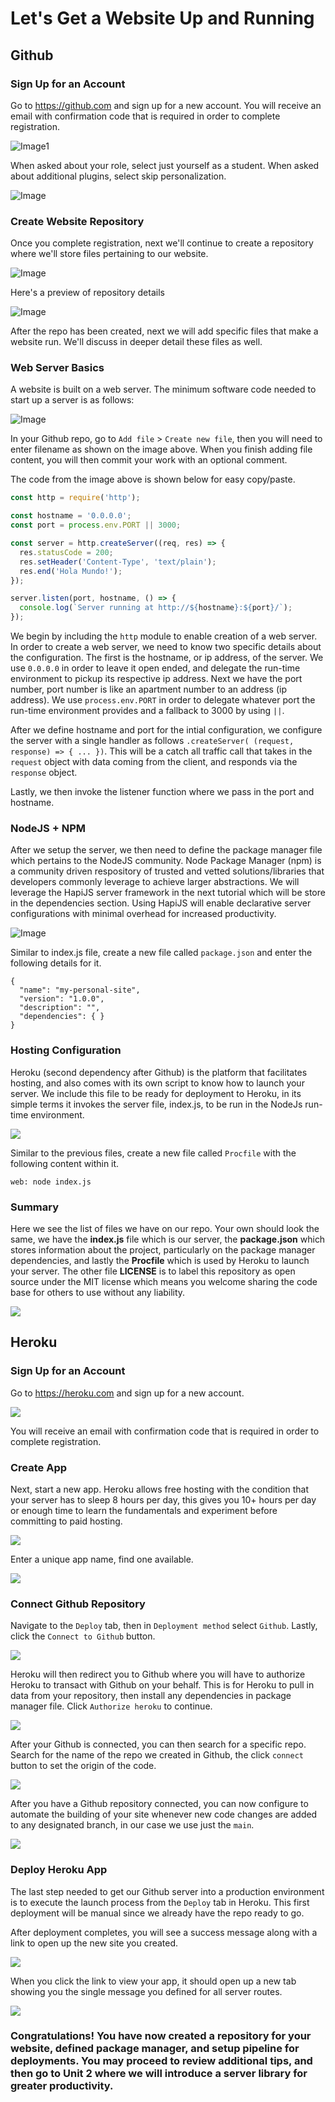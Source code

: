 # Let's Get a Website Up and Running

## Github
### Sign Up for an Account
Go to https://github.com and sign up for a new account. You will receive an email with confirmation code that is required in order to complete registration.

![Image1](https://raw.githubusercontent.com/build-a-website/my-personal-site/main/tutorials/01-Getting-Started/images/00-github-signup.png)

When asked about your role, select just yourself as a student. When asked about additional plugins, select skip personalization.

![Image](https://raw.githubusercontent.com/build-a-website/my-personal-site/main/tutorials/01-Getting-Started/images/01-github-questions.png)

### Create Website Repository
Once you complete registration, next we'll continue to create a repository where we'll store files pertaining to our website.

![Image](https://raw.githubusercontent.com/build-a-website/my-personal-site/main/tutorials/01-Getting-Started/images/02-github-new-repo.png)

Here's a preview of repository details

![Image](https://raw.githubusercontent.com/build-a-website/my-personal-site/main/tutorials/01-Getting-Started/images/03-github-new-repo-preview.png)

After the repo has been created, next we will add specific files that make a website run. We'll discuss in deeper detail these files as well.

### Web Server Basics
A website is built on a web server. The minimum software code needed to start up a server is as follows:

![Image](https://raw.githubusercontent.com/build-a-website/my-personal-site/main/tutorials/01-Getting-Started/images/05-github-index.png)

In your Github repo, go to  `Add file` > `Create new file`, then you will need to enter filename as shown on the image above. When you finish adding file content, you will then commit your work with an optional comment.

The code from the image above is shown below for easy copy/paste. 

```javascript
const http = require('http');

const hostname = '0.0.0.0';
const port = process.env.PORT || 3000;

const server = http.createServer((req, res) => {
  res.statusCode = 200;
  res.setHeader('Content-Type', 'text/plain');
  res.end('Hola Mundo!');
});

server.listen(port, hostname, () => {
  console.log(`Server running at http://${hostname}:${port}/`);
});
```

We begin by including the `http` module to enable creation of a web server. In order to create a web server, we need to know two specific details about the configuration. The first is the hostname, or ip address, of the server. We use `0.0.0.0` in order to leave it open ended, and delegate the run-time environment to pickup its respective ip address. Next we have the port number, port number is like an apartment number to an address (ip address). We use `process.env.PORT` in order to delegate whatever port the run-time environment provides and a fallback to 3000 by using `||`.

After we define hostname and port for the intial configuration, we configure the server with a single handler as follows `.createServer( (request, response) => { ... })`. This will be a catch all traffic call that takes in the `request` object with data coming from the client, and responds via the `response` object.

Lastly, we then invoke the listener function where we pass in the port and hostname.

### NodeJS + NPM
After we setup the server, we then need to define the package manager file which pertains to the NodeJS community. Node Package Manager (npm) is a community driven respository of trusted and vetted solutions/libraries that developers commonly leverage to achieve larger abstractions. We will leverage the HapiJS server framework in the next tutorial which will be store in the dependencies section. Using HapiJS will enable declarative server configurations with minimal overhead for increased productivity.

![Image](https://raw.githubusercontent.com/build-a-website/my-personal-site/main/tutorials/01-Getting-Started/images/05-github-package.png)

Similar to index.js file, create a new file called `package.json` and enter the following details for it.

```
{
  "name": "my-personal-site",
  "version": "1.0.0",
  "description": "",
  "dependencies": { }
}
```

### Hosting Configuration
Heroku (second dependency after Github) is the platform that facilitates hosting, and also comes with its own script to know how to launch your server. We include this file to be ready for deployment to Heroku, in its simple terms it invokes the server file, index.js, to be run in the NodeJs run-time environment.

<img src="https://raw.githubusercontent.com/build-a-website/my-personal-site/main/tutorials/01-Getting-Started/images/05-github-procfile.png" />

Similar to the previous files, create a new file called `Procfile` with the following content within it.

```
web: node index.js

```

### Summary
Here we see the list of files we have on our repo. Your own should look the same, we have the **index.js** file which is our server, the **package.json** which stores information about the project, particularly on the package manager dependencies, and lastly the **Procfile** which is used by Heroku to launch your server. The other file **LICENSE** is to label this repository as open source under the MIT license which means you welcome sharing the code base for others to use without any liability.

<img src="https://raw.githubusercontent.com/build-a-website/my-personal-site/main/tutorials/01-Getting-Started/images/05-github-repo-files.png" />


## Heroku
### Sign Up for an Account
Go to https://heroku.com and sign up for a new account. 

<img src="https://raw.githubusercontent.com/build-a-website/my-personal-site/main/tutorials/01-Getting-Started/images/06-heroku-signup.png" />

You will receive an email with confirmation code that is required in order to complete registration.

### Create App
Next, start a new app. Heroku allows free hosting with the condition that your server has to sleep 8 hours per day, this gives you 10+ hours per day or enough time to learn the fundamentals and experiment before committing to paid hosting.

<img src="https://raw.githubusercontent.com/build-a-website/my-personal-site/main/tutorials/01-Getting-Started/images/07-heroku-new-app.png" />

Enter a unique app name, find one available.

<img src="https://raw.githubusercontent.com/build-a-website/my-personal-site/main/tutorials/01-Getting-Started/images/08-heroku-new-app-preview.png" />

### Connect Github Repository 
Navigate to the `Deploy` tab, then in `Deployment method` select `Github`. Lastly, click the `Connect to Github` button.

<img src="https://raw.githubusercontent.com/build-a-website/my-personal-site/main/tutorials/01-Getting-Started/images/09-heroku-deployment-github.png" />

Heroku will then redirect you to Github where you will have to authorize Heroku to transact with Github on your behalf. This is for Heroku to pull in data from your repository, then install any dependencies in package manager file. Click `Authorize heroku` to continue.

<img src="https://raw.githubusercontent.com/build-a-website/my-personal-site/main/tutorials/01-Getting-Started/images/10-authorize-heroku-to-your-github.png" />

After your Github is connected, you can then search for a specific repo. Search for the name of the repo we created in Github, the click `connect` button to set the origin of the code.

<img src="https://raw.githubusercontent.com/build-a-website/my-personal-site/main/tutorials/01-Getting-Started/images/11-search-your-repo-in-github-and-connect.png" />

After you have a Github repository connected, you can now configure to automate the building of your site whenever new code changes are added to any designated branch, in our case we use just the `main`.

<img src="https://raw.githubusercontent.com/build-a-website/my-personal-site/main/tutorials/01-Getting-Started/images/12-auto-manual-deploy.png" />

### Deploy Heroku App
The last step needed to get our Github server into a production environment is to execute the launch process from the `Deploy` tab in Heroku. This first deployment will be manual since we already have the repo ready to go.

After deployment completes, you will see a success message along with a link to open up the new site you created.

<img src="https://raw.githubusercontent.com/build-a-website/my-personal-site/main/tutorials/01-Getting-Started/images/13-deploy-successful.png" />

When you click the link to view your app, it should open up a new tab showing you the single message you defined for all server routes.

<img src="https://raw.githubusercontent.com/build-a-website/my-personal-site/main/tutorials/01-Getting-Started/images/14-heroku-app-preview.png" />

### Congratulations! You have now created a repository for your website, defined package manager, and setup pipeline for deployments. You may proceed to review additional tips, and then go to Unit 2 where we will introduce a server library for greater productivity.
